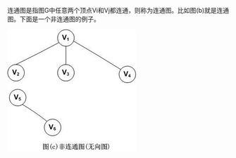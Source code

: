 连通图是指图G中任意两个顶点Vi和Vj都连通，则称为连通图。比如图\(b\)就是连通图。下面是一个非连通图的例子。

![](/assets/23224326-f097843b27124d1397e5ef24ba59788a.jpg)

